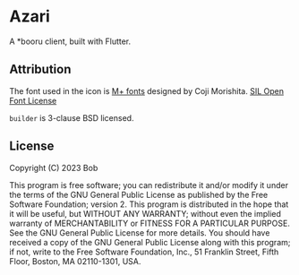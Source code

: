# Azari

A *booru client, built with Flutter.

## Attribution

The font used in the icon is [M+ fonts](https://mplusfonts.github.io/) designed by Coji Morishita. [SIL Open Font License](https://scripts.sil.org/OFL_web)

`builder` is 3-clause BSD licensed.

## License

Copyright (C) 2023 Bob

 This program is free software; you can redistribute it and/or modify it under the terms of the GNU General Public License as published by the Free Software Foundation; version 2.
 This program is distributed in the hope that it will be useful, but WITHOUT ANY WARRANTY; without even the implied warranty of MERCHANTABILITY or FITNESS FOR A PARTICULAR PURPOSE. See the GNU General Public License for more details.
 You should have received a copy of the GNU General Public License along with this program; if not, write to the Free Software Foundation, Inc., 51 Franklin Street, Fifth Floor, Boston, MA 02110-1301, USA.
